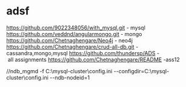 # adsf

https://github.com/9022348056/with_mysql.git - mysql
https://github.com/veddnd/angularmongo.git - mongo
https://github.com/Chetnaghengare/Neo4j - neo4j
https://github.com/Chetnaghengare/crud-all-db.git - cassandra,mongo,mysql
https://github.com/thundersp/ADS - all assignments
https://github.com/Chetnaghengare/README -ass12

//ndb_mgmd -f C:\mysql-cluster\config.ini --configdir=C:\mysql-cluster\config.ini --ndb-nodeid=1
